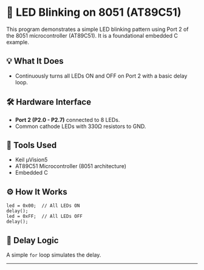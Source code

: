 <h1>🔴 LED Blinking on 8051 (AT89C51)</h1>

<p>This program demonstrates a simple LED blinking pattern using Port 2 of the 8051 microcontroller (AT89C51). It is a foundational embedded C example.</p>

<h2>💡 What It Does</h2>
<ul>
  <li>Continuously turns all LEDs ON and OFF on Port 2 with a basic delay loop.</li>
</ul>

<h2>🛠 Hardware Interface</h2>
<ul>
  <li><strong>Port 2 (P2.0 - P2.7)</strong> connected to 8 LEDs.</li>
  <li>Common cathode LEDs with 330Ω resistors to GND.</li>
</ul>

<h2>🧰 Tools Used</h2>
<ul>
  <li>Keil µVision5</li>
  <li>AT89C51 Microcontroller (8051 architecture)</li>
  <li>Embedded C</li>
</ul>

<h2>⚙️ How It Works</h2>
<pre><code>led = 0x00;  // All LEDs ON
delay();
led = 0xFF;  // All LEDs OFF
delay();
</code></pre>

<h2>📝 Delay Logic</h2>
<p>A simple <code>for</code> loop simulates the delay.</p>

<hr />
